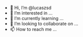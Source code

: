 - 👋 Hi, I’m @lucaszsd
- 👀 I’m interested in ...
- 🌱 I’m currently learning ...
- 💞️ I’m looking to collaborate on ...
- 📫 How to reach me ...

<!---
lucaszsd/lucaszsd is a ✨ special ✨ repository because its `README.md` (this file) appears on your GitHub profile.
You can click the Preview link to take a look at your changes.
--->
